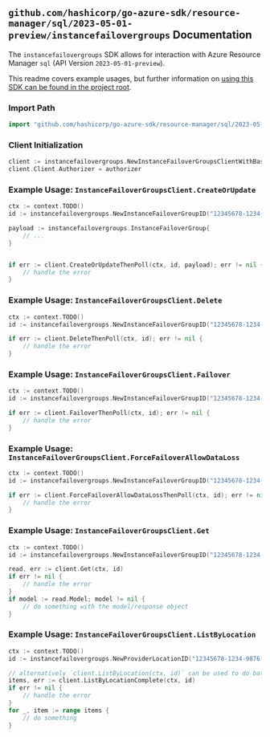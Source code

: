 
## `github.com/hashicorp/go-azure-sdk/resource-manager/sql/2023-05-01-preview/instancefailovergroups` Documentation

The `instancefailovergroups` SDK allows for interaction with Azure Resource Manager `sql` (API Version `2023-05-01-preview`).

This readme covers example usages, but further information on [using this SDK can be found in the project root](https://github.com/hashicorp/go-azure-sdk/tree/main/docs).

### Import Path

```go
import "github.com/hashicorp/go-azure-sdk/resource-manager/sql/2023-05-01-preview/instancefailovergroups"
```


### Client Initialization

```go
client := instancefailovergroups.NewInstanceFailoverGroupsClientWithBaseURI("https://management.azure.com")
client.Client.Authorizer = authorizer
```


### Example Usage: `InstanceFailoverGroupsClient.CreateOrUpdate`

```go
ctx := context.TODO()
id := instancefailovergroups.NewInstanceFailoverGroupID("12345678-1234-9876-4563-123456789012", "example-resource-group", "locationValue", "instanceFailoverGroupValue")

payload := instancefailovergroups.InstanceFailoverGroup{
	// ...
}


if err := client.CreateOrUpdateThenPoll(ctx, id, payload); err != nil {
	// handle the error
}
```


### Example Usage: `InstanceFailoverGroupsClient.Delete`

```go
ctx := context.TODO()
id := instancefailovergroups.NewInstanceFailoverGroupID("12345678-1234-9876-4563-123456789012", "example-resource-group", "locationValue", "instanceFailoverGroupValue")

if err := client.DeleteThenPoll(ctx, id); err != nil {
	// handle the error
}
```


### Example Usage: `InstanceFailoverGroupsClient.Failover`

```go
ctx := context.TODO()
id := instancefailovergroups.NewInstanceFailoverGroupID("12345678-1234-9876-4563-123456789012", "example-resource-group", "locationValue", "instanceFailoverGroupValue")

if err := client.FailoverThenPoll(ctx, id); err != nil {
	// handle the error
}
```


### Example Usage: `InstanceFailoverGroupsClient.ForceFailoverAllowDataLoss`

```go
ctx := context.TODO()
id := instancefailovergroups.NewInstanceFailoverGroupID("12345678-1234-9876-4563-123456789012", "example-resource-group", "locationValue", "instanceFailoverGroupValue")

if err := client.ForceFailoverAllowDataLossThenPoll(ctx, id); err != nil {
	// handle the error
}
```


### Example Usage: `InstanceFailoverGroupsClient.Get`

```go
ctx := context.TODO()
id := instancefailovergroups.NewInstanceFailoverGroupID("12345678-1234-9876-4563-123456789012", "example-resource-group", "locationValue", "instanceFailoverGroupValue")

read, err := client.Get(ctx, id)
if err != nil {
	// handle the error
}
if model := read.Model; model != nil {
	// do something with the model/response object
}
```


### Example Usage: `InstanceFailoverGroupsClient.ListByLocation`

```go
ctx := context.TODO()
id := instancefailovergroups.NewProviderLocationID("12345678-1234-9876-4563-123456789012", "example-resource-group", "locationValue")

// alternatively `client.ListByLocation(ctx, id)` can be used to do batched pagination
items, err := client.ListByLocationComplete(ctx, id)
if err != nil {
	// handle the error
}
for _, item := range items {
	// do something
}
```
